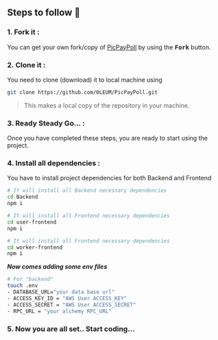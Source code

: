 ## Steps to follow :scroll:

### 1. Fork it :

You can get your own fork/copy of [PicPayPoll](https://github.com/0LEUM/PicPayPoll) by using the <kbd><b>Fork</b></kbd></a> button.

### 2. Clone it :

You need to clone (download) it to local machine using

```sh
git clone https://github.com/0LEUM/PicPayPoll.git
```

> This makes a local copy of the repository in your machine.

### 3. Ready Steady Go... :

Once you have completed these steps, you are ready to start using the project.

### 4. Install all dependencies :

You have to install project dependencies for both Backend and Frontend

```sh
# It will install all Backend necessary dependencies
cd Backend
npm i

# It will install all Frontend necessary dependencies
cd user-frontend
npm i

# It will install all Frontend necessary dependencies
cd worker-frontend
npm i
```

**_Now comes adding some env files_**

```sh
# For "backend"
touch .env
- DATABASE_URL="your data base url"
- ACCESS_KEY_ID = "AWS User ACCESS_KEY"
- ACCESS_SECRET = "AWS User ACCESS_SECRET"
- RPC_URL = "your alchemy RPC_URL"

```

### 5. Now you are all set.. Start coding...
